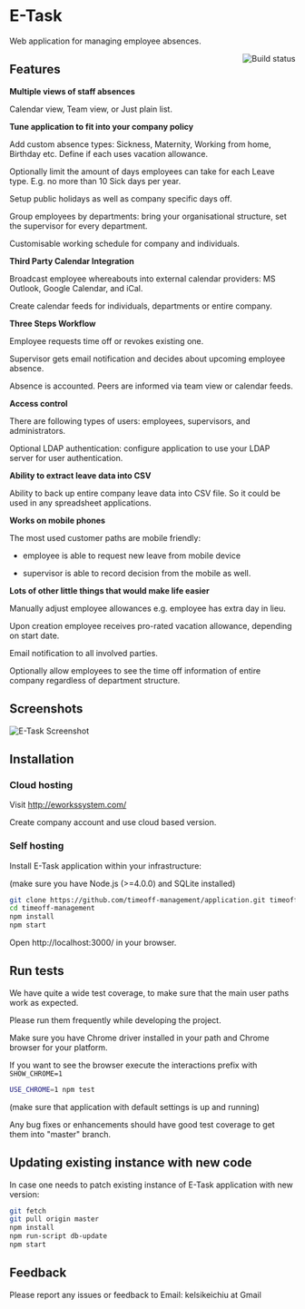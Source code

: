 # E-Task

Web application for managing employee absences.

<a href="https://travis-ci.org/timeoff-management/application"><img align="right" src="https://travis-ci.org/timeoff-management/application.svg?branch=master" alt="Build status" /></a>

## Features

**Multiple views of staff absences**

Calendar view, Team view, or Just plain list.

**Tune application to fit into your company policy**

Add custom absence types: Sickness, Maternity, Working from home, Birthday etc. Define if each uses vacation allowance.

Optionally limit the amount of days employees can take for each Leave type. E.g. no more than 10 Sick days per year.

Setup public holidays as well as company specific days off.

Group employees by departments: bring your organisational structure, set the supervisor for every department.

Customisable working schedule for company and individuals.

**Third Party Calendar Integration**

Broadcast employee whereabouts into external calendar providers: MS Outlook, Google Calendar, and iCal.

Create calendar feeds for individuals, departments or entire company.

**Three Steps Workflow**

Employee requests time off or revokes existing one.

Supervisor gets email notification and decides about upcoming employee absence.

Absence is accounted. Peers are informed via team view or calendar feeds.

**Access control**

There are following types of users: employees, supervisors, and administrators.

Optional LDAP authentication: configure application to use your LDAP server for user authentication.

**Ability to extract leave data into CSV**

Ability to back up entire company leave data into CSV file. So it could be used in any spreadsheet applications.

**Works on mobile phones**

The most used customer paths are mobile friendly:

- employee is able to request new leave from mobile device

- supervisor is able to record decision from the mobile as well.

**Lots of other little things that would make life easier**

Manually adjust employee allowances
e.g. employee has extra day in lieu.

Upon creation employee receives pro-rated vacation allowance, depending on start date.

Email notification to all involved parties.

Optionally allow employees to see the time off information of entire company regardless of department structure.

## Screenshots

![E-Task Screenshot](https://raw.githubusercontent.com/timeoff-management/application/master/public/img/readme_screenshot.png)

## Installation

### Cloud hosting

Visit http://eworkssystem.com/

Create company account and use cloud based version.

### Self hosting

Install E-Task application within your infrastructure:

(make sure you have Node.js (>=4.0.0) and SQLite installed)

```bash
git clone https://github.com/timeoff-management/application.git timeoff-management
cd timeoff-management
npm install
npm start
```

Open http://localhost:3000/ in your browser.

## Run tests

We have quite a wide test coverage, to make sure that the main user paths work as expected.

Please run them frequently while developing the project.

Make sure you have Chrome driver installed in your path and Chrome browser for your platform.

If you want to see the browser execute the interactions prefix with `SHOW_CHROME=1`

```bash
USE_CHROME=1 npm test
```

(make sure that application with default settings is up and running)

Any bug fixes or enhancements should have good test coverage to get them into "master" branch.

## Updating existing instance with new code

In case one needs to patch existing instance of E-Task application with new version:

```bash
git fetch
git pull origin master
npm install
npm run-script db-update
npm start
```

## Feedback

Please report any issues or feedback to Email: kelsikeichiu at Gmail
